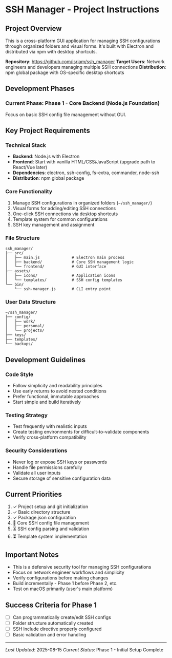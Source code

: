 # SSH Manager - Project Instructions

## Project Overview
This is a cross-platform GUI application for managing SSH configurations through organized folders and visual forms. It's built with Electron and distributed via npm with desktop shortcuts.

**Repository**: https://github.com/isriam/ssh_manager
**Target Users**: Network engineers and developers managing multiple SSH connections
**Distribution**: npm global package with OS-specific desktop shortcuts

## Development Phases

### Current Phase: Phase 1 - Core Backend (Node.js Foundation)
Focus on basic SSH config file management without GUI.

## Key Project Requirements

### Technical Stack
- **Backend**: Node.js with Electron
- **Frontend**: Start with vanilla HTML/CSS/JavaScript (upgrade path to React/Vue later)
- **Dependencies**: electron, ssh-config, fs-extra, commander, node-ssh
- **Distribution**: npm global package

### Core Functionality
1. Manage SSH configurations in organized folders (`~/ssh_manager/`)
2. Visual forms for adding/editing SSH connections
3. One-click SSH connections via desktop shortcuts
4. Template system for common configurations
5. SSH key management and assignment

### File Structure
```
ssh_manager/
├── src/
│   ├── main.js              # Electron main process
│   ├── backend/             # Core SSH management logic
│   └── frontend/            # GUI interface
├── assets/
│   ├── icons/               # Application icons
│   └── templates/           # SSH config templates
└── bin/
    └── ssh-manager.js       # CLI entry point
```

### User Data Structure
```
~/ssh_manager/
├── config/
│   ├── work/
│   ├── personal/
│   └── projects/
├── keys/
├── templates/
└── backups/
```

## Development Guidelines

### Code Style
- Follow simplicity and readability principles
- Use early returns to avoid nested conditions
- Prefer functional, immutable approaches
- Start simple and build iteratively

### Testing Strategy
- Test frequently with realistic inputs
- Create testing environments for difficult-to-validate components
- Verify cross-platform compatibility

### Security Considerations
- Never log or expose SSH keys or passwords
- Handle file permissions carefully
- Validate all user inputs
- Secure storage of sensitive configuration data

## Current Priorities
1. ✓ Project setup and git initialization
2. ✓ Basic directory structure
3. ✓ Package.json configuration
4. 🔄 Core SSH config file management
5. ⏳ SSH config parsing and validation
6. ⏳ Template system implementation

## Important Notes
- This is a defensive security tool for managing SSH configurations
- Focus on network engineer workflows and simplicity
- Verify configurations before making changes
- Build incrementally - Phase 1 before Phase 2, etc.
- Test on macOS primarily (user's main platform)

## Success Criteria for Phase 1
- [ ] Can programmatically create/edit SSH configs
- [ ] Folder structure automatically created
- [ ] SSH Include directive properly configured
- [ ] Basic validation and error handling

---
*Last Updated*: 2025-08-15
*Current Status*: Phase 1 - Initial Setup Complete